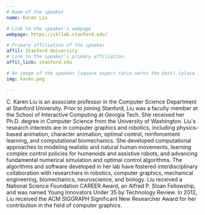 ```yaml
---
# Name of the speaker
name: Karen Liu

# Link to the speaker's webpage
webpage: https://ckllab.stanford.edu/

# Primary affiliation of the speaker
affil: Stanford University
# Link to the speaker's primary affiliation
affil_link: stanford.edu

# An image of the speaker (square aspect ratio works the best) (place in the `assets/img/speakers` directory)
img: karen.png

---
```


<!-- Whatever you write below will show up as the speaker's bio -->

C. Karen Liu is an associate professor in the Computer Science Department at Stanford University. Prior to joining Stanford, Liu was a faculty member at the School of Interactive Computing at Georgia Tech. She received her Ph.D. degree in Computer Science from the University of Washington. Liu's research interests are in computer graphics and robotics, including physics-based animation, character animation, optimal control, reinforcement learning, and computational biomechanics. She developed computational approaches to modeling realistic and natural human movements, learning complex control policies for humanoids and assistive robots, and advancing fundamental numerical simulation and optimal control algorithms. The algorithms and software developed in her lab have fostered interdisciplinary collaboration with researchers in robotics, computer graphics, mechanical engineering, biomechanics, neuroscience, and biology. Liu received a National Science Foundation CAREER Award, an Alfred P. Sloan Fellowship, and was named Young Innovators Under 35 by Technology Review. In 2012, Liu received the ACM SIGGRAPH Significant New Researcher Award for her contribution in the field of computer graphics.
